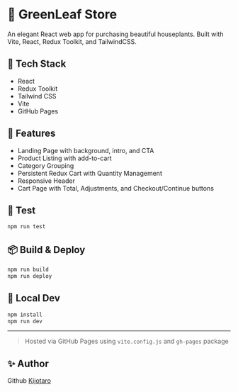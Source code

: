 # 🎿 GreenLeaf Store

An elegant React web app for purchasing beautiful houseplants. Built with Vite, React, Redux Toolkit, and TailwindCSS.

## 🧰 Tech Stack
- React
- Redux Toolkit
- Tailwind CSS
- Vite
- GitHub Pages

## 🚀 Features
- Landing Page with background, intro, and CTA
- Product Listing with add-to-cart
- Category Grouping
- Persistent Redux Cart with Quantity Management
- Responsive Header
- Cart Page with Total, Adjustments, and Checkout/Continue buttons

## 🧪 Test
```bash
npm run test
```

## 📦 Build & Deploy
```bash
npm run build
npm run deploy
```

## 🔧 Local Dev
```bash
npm install
npm run dev
```

---

> Hosted via GitHub Pages using `vite.config.js` and `gh-pages` package

## ✨ Author
Github [Kijotaro](https://github.com/KIJOTARO)
